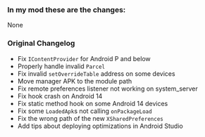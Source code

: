 ### In my mod these are the changes:
None

### Original Changelog

* Fix `IContentProvider` for Android P and below
* Properly handle invalid `Parcel`
* Fix invalid `setOverrideTable` address on some devices
* Move manager APK to the module path
* Fix remote preferences listener not working on system_server
* Fix hook crash on Android 14
* Fix static method hook on some Android 14 devices
* Fix some `LoadedApk`s not calling `onPackageLoad`
* Fix the wrong path of the new `XSharedPreferences`
* Add tips about deploying optimizations in Android Studio
